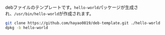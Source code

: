 debファイルのテンプレートです。`hello-world`パッケージが生成され、`/usr/bin/hello-world`が作成されます。  

```bash
git clone https://github.com/hayao0819/deb-template.git ./hello-world
dpkg -b hello-world
```